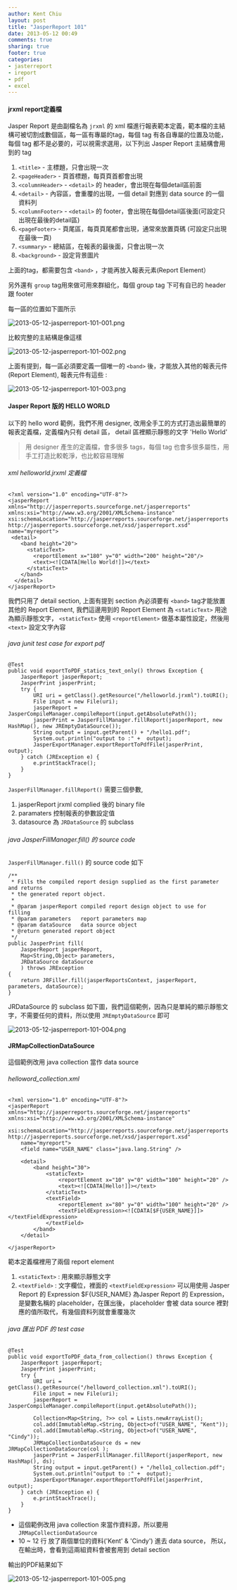 ```yaml
---
author: Kent Chiu
layout: post
title: "JasperReport 101"
date: 2013-05-12 00:49
comments: true
sharing: true
footer: true
categories: 
- jasterreport
- ireport
- pdf
- excel
---
```



#### jrxml  report定義檔

Jasper Report 是由副檔名為 `jrxml` 的 xml 檔進行報表範本定義，範本檔的主結構可被切割成數個區，每一區有專屬的tag，每個 tag 有各自專屬的位置及功能，
每個 tag 都不是必要的，可以視需求選用，以下列出 Jasper Report 主結構會用到的 tag

1. `<title>` 			- 主標題，只會出現一次
2. `<pageHeader>` 		- 頁首標題，每頁頁首都會出現
3. `<columnHeader>`		- `<detail>` 的 header，會出現在每個detail區前面
4. `<detail>` 			- 內容區，會重覆的出現，一個 detail 對應到 data source 的一個資料列
5. `<columnFooter>`     - `<detail>` 的 footer，會出現在每個detail區後面(可設定只出現在最後的detail區)
6. `<pageFooter>` 		- 頁尾區，每頁頁尾都會出現，通常來放置頁碼 (可設定只出現在最後一頁)
7. `<summary>`			- 總結區，在報表的最後面，只會出現一次
8. `<background>`		- 設定背景圖片


上面的tag，都需要包含 `<band>` ，才能再放入報表元素(Report Element）

另外還有 `group` tag用來做可用來群組化，每個 group tag 下可有自已的 header 跟 footer


每一區的位置如下圖所示

![2013-05-12-jasperreport-101-001.png][]


比較完整的主結構是像這樣

![2013-05-12-jasperreport-101-002.png][]


上面有提到，每一區必須要定義一個唯一的 `<band>` 後，才能放入其他的報表元件 (Report Element), 報表元件有這些 :

![2013-05-12-jasperreport-101-003.png][]


#### Jasper Report 版的 HELLO WORLD

以下的 hello word 範例，我們不用 designer, 改用全手工的方式打造出最簡單的報表定義檔，定義檔內只有 detail 區， detail 區裡顯示靜態的文字 'Hello World'

> 用 designer 產生的定義檔，會多很多 tags，每個 tag 也會多很多屬性，用手工打造比較乾淨，也比較容易理解


###### xml helloworld.jrxml 定義檔
	<?xml version="1.0" encoding="UTF-8"?>
	<jasperReport xmlns="http://jasperreports.sourceforge.net/jasperreports" xmlns:xsi="http://www.w3.org/2001/XMLSchema-instance" xsi:schemaLocation="http://jasperreports.sourceforge.net/jasperreports http://jasperreports.sourceforge.net/xsd/jasperreport.xsd" name="myreport">
	 <detail>
	    <band height="20">
	      <staticText>
	        <reportElement x="180" y="0" width="200" height="20"/>
	        <text><![CDATA[Hello World!]]></text>
	      </staticText>
	    </band>
	  </detail>
	</jasperReport>


我們只用了 detail section, 上面有提到 section 內必須要有 `<band>` tag才能放置其他的 Report Element, 我們這邊用到的 Report Element 為
`<staticText>` 用途為顯示靜態文字， `<staticText>` 使用 `<reportElement>` 做基本屬性設定，然後用 `<text>` 設定文字內容


######  java junit test case for export pdf 
	@Test
	public void exportToPDF_statics_text_only() throws Exception {
		JasperReport jasperReport;
		JasperPrint jasperPrint;
		try {
			URI uri = getClass().getResource("/helloworld.jrxml").toURI();
			File input = new File(uri);
			jasperReport = JasperCompileManager.compileReport(input.getAbsolutePath());
			jasperPrint = JasperFillManager.fillReport(jasperReport, new HashMap(), new JREmptyDataSource());
			String output = input.getParent() + "/hello1.pdf";
			System.out.println("output to :" +  output);
			JasperExportManager.exportReportToPdfFile(jasperPrint, output);
		} catch (JRException e) {
			e.printStackTrace();
		}
	}



`JasperFillManager.fillReport()` 需要三個參數, 

1. 	jasperReport
	jrxml complied 後的 binary file
2.	paramaters
	控制報表的參數設定值
3.	datasource 為 `JRDataSource` 的 subclass


######  java JasperFillManager.fill() 的 source code

`JasperFillManager.fill()` 的 source code 如下

	/**
	 * Fills the compiled report design supplied as the first parameter and returns
	 * the generated report object.
	 * 
	 * @param jasperReport compiled report design object to use for filling
	 * @param parameters   report parameters map
	 * @param dataSource   data source object
	 * @return generated report object
	 */
	public JasperPrint fill(
		JasperReport jasperReport, 
		Map<String,Object> parameters, 
		JRDataSource dataSource
		) throws JRException
	{
		return JRFiller.fill(jasperReportsContext, jasperReport, parameters, dataSource);
	}

JRDataSource 的 subclass 如下圖，我們這個範例，因為只是單純的顯示靜態文字，不需要任何的資料，所以使用 `JREmptyDataSource` 即可

![2013-05-12-jasperreport-101-004.png][]


#### JRMapCollectionDataSource

這個範例改用 java collection 當作 data source

###### helloword_collection.xml

	<?xml version="1.0" encoding="UTF-8"?>
	<jasperReport xmlns="http://jasperreports.sourceforge.net/jasperreports" xmlns:xsi="http://www.w3.org/2001/XMLSchema-instance"
		xsi:schemaLocation="http://jasperreports.sourceforge.net/jasperreports http://jasperreports.sourceforge.net/xsd/jasperreport.xsd"
		name="myreport">
		<field name="USER_NAME" class="java.lang.String" />

		<detail>
			<band height="30">
				<staticText>
					<reportElement x="10" y="0" width="100" height="20" />
					<text><![CDATA[Hello!]]></text>
				</staticText>
				<textField>
					<reportElement x="80" y="0" width="100" height="20" />
					<textFieldExpression><![CDATA[$F{USER_NAME}]]></textFieldExpression>
				</textField>
			</band>
		</detail>

	</jasperReport>


範本定義檔裡用了兩個 report element 

1.	`<staticText>` : 用來顯示靜態文字
2.	`<textField>`  : 文字欄位，裡面的 `<textFieldExpression>` 可以用使用 Jasper Report 的 Expression
	$F{USER_NAME} 為Jasper Report 的 Expression，是變數名稱的 placeholder，在匯出後， 
	placeholder 會被 data source 裡對應的值所取代，有幾個資料列就會重覆幾次
 

######  java 匯出 PDF 的 test case
	@Test
	public void exportToPDF_data_from_collection() throws Exception {
		JasperReport jasperReport;
		JasperPrint jasperPrint;
		try {
			URI uri = getClass().getResource("/helloword_collection.xml").toURI();
			File input = new File(uri);
			jasperReport = JasperCompileManager.compileReport(input.getAbsolutePath());

			Collection<Map<String, ?>> col = Lists.newArrayList();
			col.add(ImmutableMap.<String, Object>of("USER_NAME", "Kent"));
			col.add(ImmutableMap.<String, Object>of("USER_NAME", "Cindy"));
			JRMapCollectionDataSource ds = new JRMapCollectionDataSource(col );
			jasperPrint = JasperFillManager.fillReport(jasperReport, new HashMap(), ds);
			String output = input.getParent() + "/hello1_collection.pdf";
			System.out.println("output to :" +  output);
			JasperExportManager.exportReportToPdfFile(jasperPrint, output);
		} catch (JRException e) {
			e.printStackTrace();
		}
	}


- 這個範例改用 java collection 來當作資料源，所以要用 `JRMapCollectionDataSource`
- 10 ~ 12 行 放了兩個單位的資料('Kent' & 'Cindy') 進去 data source， 所以，在輸出時，會看到這兩組資料會被套用到 detail section 


輸出的PDF結果如下

![2013-05-12-jasperreport-101-005.png][]



[2013-05-12-jasperreport-101-001.png]: http://blog.kent-chiu.com/images/blog/2013-05-12-jasperreport-101-001.png
[2013-05-12-jasperreport-101-002.png]: http://blog.kent-chiu.com/images/blog/2013-05-12-jasperreport-101-002.png
[2013-05-12-jasperreport-101-003.png]: http://blog.kent-chiu.com/images/blog/2013-05-12-jasperreport-101-003.png
[2013-05-12-jasperreport-101-004.png]: http://blog.kent-chiu.com/images/blog/2013-05-12-jasperreport-101-004.png
[2013-05-12-jasperreport-101-005.png]: http://blog.kent-chiu.com/images/blog/2013-05-12-jasperreport-101-005.png

